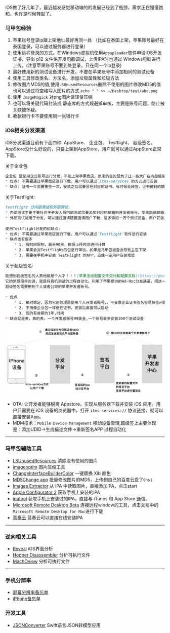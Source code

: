 iOS做了好几年了，最近越发感觉移动端的的发展已经到了瓶颈，需求正在慢慢饱和，也许是时候转型了。

### 马甲包经验
1. 苹果账号登录ip跟上架地址最好再同一处 （比如在泰国上架，苹果账号最好在泰国登录，可以通过服务器进行登录）
2. 使用远程登录的方式，在Windows虚拟机使用`Appuploader`软件申请iOS开发证书，导出 p12 文件供开发电脑调试，上传IPA时也通过 Windows电脑进行上传。(注意苹果账号不要到处登录，只在同一个ip登录)
3. 最好使用新的测试设备进行开发，不要在苹果账号中添加相同的测试设备
4. 使用工具修改类名、方法名，添加垃圾属性和垃圾方法
5. 修改图片MD5的值,使用`LSUnusedResources`删除不使用的图片修改MD5的值也可以通过将空格写入图片的方式 `echo " " >> ~/Desktop/test/abc.png`
6. 使用 `ImageMagick` 对png图片做轻量压缩
7. 也可以将关键代码封装成 静态库的方式规避掉审核，主要是账号问题，防止被关联被怀疑。
8. 收款银行卡不要使用同一张银行卡


### iOS相关分发渠道
iOS分发渠道目前有下面四种: AppStore、 企业包、 Testflight、 超级签名。AppStore没什么好说的，只要上架到AppStore，用户就可以通过AppStore正常下载。

关于企业包:
```markdown
企业包 是使用企业账号进行分发，不能上架苹果商店。原来的目的是为了让一些大厂在内部使用一些APP的时候，不需要上架苹果店就可以安装。后来被广泛用于一些违规APP分发，导致企业账号很难申请。 
* 优点: 不需要通过苹果商店进行下载，用户可以通过`itms-services`的方式进行安装
* 缺点: 证书一年需要重签一次，安装之后需要信任对应的证书。有时候会掉签，证书被封的情况,在重签名的时候，对方注入一些库造成闪退从而达到对APP的使用时间限制
```

关于Testflight:
```markdown
Testflight 分内部测试和外部测试:
* 内部测试主要主要针对于开发人员内部测试需要添加对应的邮箱到开发者账号，苹果向该邮箱发送邀请码，登录TestFlight之后，使用邀请码进行下载。
* 外部测试被用于分发，可以通过邀请链接邀请用户下载，最多添加一万个测试设备，用户安装之后，从testFlight删除邀请的用户，从而达到设备无限制,目前已经苹果已经对此作出了限制

使用Testflight分发的优缺点:
* 优点: 不需要通过苹果商店进行下载，用户可以通过`Testflight`软件进行安装
* 缺点也有很多
    * 1. 有时间限制，最长90天，根据上传时间进行计算
    * 2. 苹果会对Testflight的包进行审核，如果是马甲包被查会导致主包下架
    * 3. 需要在手机中安装 TestFlight 的APP，造成一定用户安装难度
```

关于超级签名:
```markdown
能想到超级签名的人真他娘是个人才！！！[苹果无线配置文件交付和配置文档](https://developer.apple.com/library/archive/documentation/NetworkingInternet/Conceptual/iPhoneOTAConfiguration/Introduction/Introduction.html#//apple_ref/doc/uid/TP40009505-CH1-SW1)
它的原理简单的说，就是将真机测试的过程自动化。利用了苹果提供的Ad-Hoc分发通道，把这一百台安装设备当做开发设备来进行分发。流程是:获取用户设备的UDID→UDID添加到开发者后台→用已添加过的UDID的证书对IPA进行重签名→传到serve→使用`itms-services`的方式实现用户的下载。
超级签名需要用到个人或者公司的苹果开发者账号。

* 优点
    * 1. 相对稳定，因为它的原理是使用个人开发者账号，。不会像企业证书签名容易掉签问题
    * 2. 不用像企业包一样信任证书，安装后直接可以启动
    * 3. 包的有效期为1年,时间
* 缺点就是贵，真的贵，一个开发者账号99美金,一个账号最多安装100个测试设备
```
![](imgs/ios_img_69.jpg)

* OTA: 让开发者能够脱离 Appstore，实现从服务器下载并安装 iOS 应用。用户只需要在 iOS 设备的浏览器中，打开 `itms-services://` 协议链接，就可以直接安装App。
* MDM技术：`Mobile Device Management` 移动设备管理,超级签上主要体现是：添加UDID->生成描述文件->重新签名APP 过程自动化

----

### 马甲包辅助工具
* [LSUnusedResources](https://github.com/tinymind/LSUnusedResources) 清除没有使用的图片
* [imageoptim](https://imageoptim.com/mac) 图片压缩工具
* [ChangeInterfaceBuilderColor](https://github.com/fabcz/ChangeInterfaceBuilderColor) 一键替换 Xib 颜色
* [MD5Change app](https://pan.baidu.com/s/1OALSZfFssUPXOSsXhJXgYw)  批量修改图片的MD5，上传到自己的百度云盘了`6hs1`
* [Images Extractor](https://github.com/devcxm/iOS-Images-Extractor/releases) 从 IPA 中读取图片，直接添加IPA，点击start
* [Apple Configurator 2](https://apps.apple.com/us/app/apple-configurator-2/id1037126344?mt=12) 获取手机上安装的IPA
* [ipatool](https://github.com/majd/ipatool) 获取手机上安装过的IPA，直接与 iTunes 和 App Store 通信。
* [Microsoft Remote Desktop Beta](https://docs.microsoft.com/en-us/windows-server/remote/remote-desktop-services/clients/remote-desktop-mac)  连接远程window的工具，点击文档中的`Microsoft Remote Desktop for Mac`进行下载 
* [蓝奏云](https://pandaboy.lanzoub.com/) 蓝奏云可以直接在线安装IPA

---- 

### 逆向相关工具
* [Reveal](https://www.macwk.com/soft/reveal)  iOS界面分析
* [Hopper Disassembler](https://www.hopperapp.com/)  分析可执行文件
* [MachOview](https://github.com/fangshufeng/MachOView)  分析可执行文件

---- 
### 手机分辨率
* [屏幕分辨率备忘单](https://devhints.io/resolutions)
* [iPhone备忘单](https://www.ios-resolution.com/)

### 开发工具
* [JSONConverter](https://github.com/vvkeep/JSONConverter) Swift语言JSON转模型应用